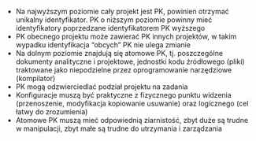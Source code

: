 - Na najwyższym poziomie cały projekt jest PK, powinien otrzymać unikalny identyfikator. PK o niższym poziomie powinny mieć identyfikatory poprzedzane identyfikatorem PK wyższego
- PK obecnego projektu może zawierać PK innych projektów, w takim wypadku  identyfikacja “obcych” PK nie ulega zmianie
- Na dolnym poziomie znajdują się atomowe PK, tj. poszczególne dokumenty analityczne i projektowe, jednostki kodu źródłowego (pliki) traktowane jako niepodzielne przez oprogramowanie narzędziowe (kompilator)
- PK mogą odzwierciedlać podział projektu na zadania
- Konfiguracje muszą być praktyczne z fizycznego punktu widzenia (przenoszenie, modyfikacja kopiowanie usuwanie) oraz logicznego (cel łatwy do zrozumienia)
- Atomowe PK muszą mieć odpowiednią ziarnistość, zbyt duże są trudne w manipulacji, zbyt małe są trudne do utrzymania i zarządzania